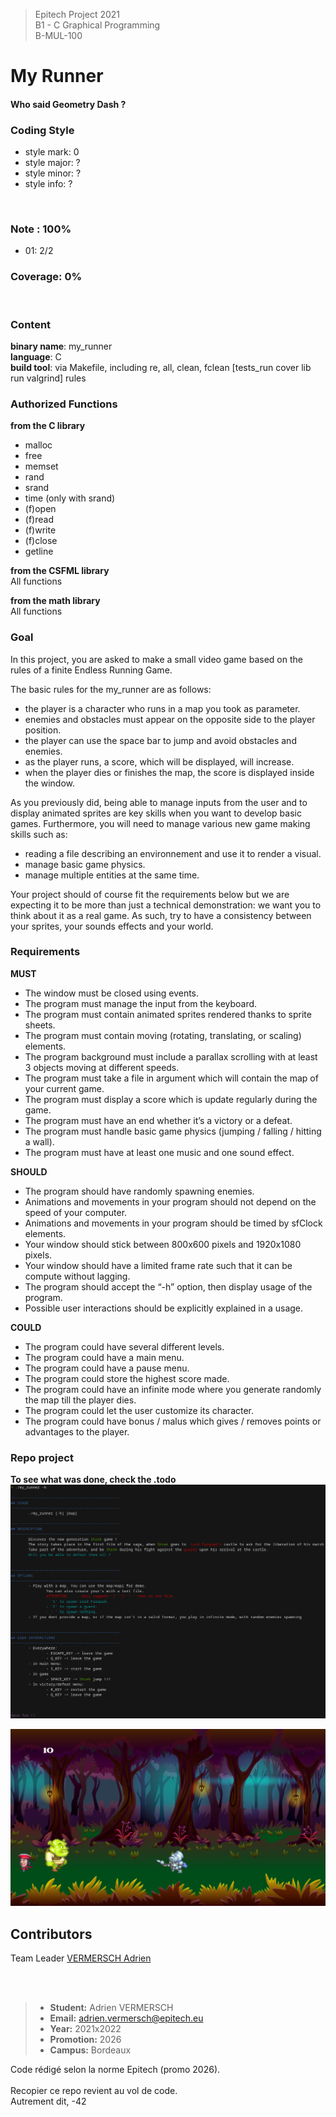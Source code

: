 > Epitech Project 2021 <br>
> B1 - C Graphical Programming<br>
> B-MUL-100

# My Runner
#### Who said Geometry Dash ?

### Coding Style
- style mark: 0<br>
- style major: ?
- style minor: ?
- style info: ?
<br>

### Note : 100%
- 01: 2/2

### Coverage: 0%
<br>

### Content
**binary name**: my_runner<br>
**language**: C<br>
**build tool**: via Makefile, including re, all, clean, fclean [tests_run cover lib run valgrind] rules
<br>

### Authorized Functions
**from the C library**
* malloc
* free
* memset
* rand
* srand
* time (only with srand)
* (f)open
* (f)read
* (f)write
* (f)close
* getline

**from the CSFML library**<br>
All functions

**from the math library**<br>
All functions

### Goal
In this project, you are asked to make a small video game based on the rules of a finite Endless Running
Game.

The basic rules for the my_runner are as follows:
* the player is a character who runs in a map you took as parameter.
* enemies and obstacles must appear on the opposite side to the player position.
* the player can use the space bar to jump and avoid obstacles and enemies.
* as the player runs, a score, which will be displayed, will increase.
* when the player dies or finishes the map, the score is displayed inside the window.

As you previously did, being able to manage inputs from the user and to display animated sprites are key
skills when you want to develop basic games. Furthermore, you will need to manage various new game
making skills such as:
* reading a file describing an environnement and use it to render a visual.
* manage basic game physics.
* manage multiple entities at the same time.

Your project should of course fit the requirements below but we are expecting it to be more than just a
technical demonstration: we want you to think about it as a real game. As such, try to have a consistency
between your sprites, your sounds effects and your world.

### Requirements
**MUST**
* The window must be closed using events.
* The program must manage the input from the keyboard.
* The program must contain animated sprites rendered thanks to sprite sheets.
* The program must contain moving (rotating, translating, or scaling) elements.
* The program background must include a parallax scrolling with at least 3 objects moving at different
speeds.
* The program must take a file in argument which will contain the map of your current game.
* The program must display a score which is update regularly during the game.
* The program must have an end whether it’s a victory or a defeat.
* The program must handle basic game physics (jumping / falling / hitting a wall).
* The program must have at least one music and one sound effect.

**SHOULD**
* The program should have randomly spawning enemies.
* Animations and movements in your program should not depend on the speed of your computer.
* Animations and movements in your program should be timed by sfClock elements.
* Your window should stick between 800x600 pixels and 1920x1080 pixels.
* Your window should have a limited frame rate such that it can be compute without lagging.
* The program should accept the “-h” option, then display usage of the program.
* Possible user interactions should be explicitly explained in a usage.

**COULD**
* The program could have several different levels.
* The program could have a main menu.
* The program could have a pause menu.
* The program could store the highest score made.
* The program could have an infinite mode where you generate randomly the map till the player dies.
* The program could let the user customize its character.
* The program could have bonus / malus which gives / removes points or advantages to the player.

### Repo project
**To see what was done, check the .todo**
![Help](/assets/img/help_cmd.png)

![in game example](/assets/img/in_game.png)

## Contributors
Team Leader [VERMERSCH Adrien](https://github.com/Adri11334)

<br><br>

>- **Student:** Adrien VERMERSCH
>-  **Email:** adrien.vermersch@epitech.eu
>- **Year:** 2021x2022
>- **Promotion:** 2026
>- **Campus:** Bordeaux

Code rédigé selon la norme Epitech (promo 2026).<br><br>
Recopier ce repo revient au vol de code.<br>
Autrement dit, -42<br><br>

